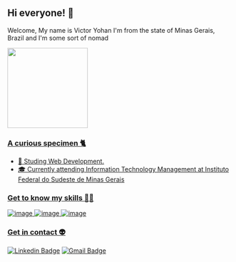 ## Hi everyone! 👋
Welcome,
My name is Victor Yohan I'm from the state of Minas Gerais, Brazil and I'm some sort of nomad 

  <div>
    <a href="https://github.com/v4ndort">
    <img height="180em" src="https://github-readme-stats.vercel.app/api?username=v4ndort&show_icons=true&theme=dracula&include_all_commits=true&count_private=true"/>
  <div>

### A curious specimen 🐈
- 🚀 Studing Web Development.
- 🎓 Currently attending Information Technology Management at Instituto Federal do Sudeste de Minas Gerais

### Get to know my skills 🐱‍👤
    
![image](https://img.shields.io/badge/HTML5-E34F26?style=for-the-badge&logo=html5&logoColor=white) ![image](https://img.shields.io/badge/CSS3-1572B6?style=for-the-badge&logo=css3&logoColor=white) ![image](https://img.shields.io/badge/JavaScript-323330?style=for-the-badge&logo=javascript&logoColor=F7DF1E) 

### Get in contact 👽
[![Linkedin Badge](https://img.shields.io/badge/-Victor%20Yohan-6633cc?style=flat-square&logo=Linkedin&logoColor=white&link=https://www.linkedin.com/in/v4ndort/)](https://www.linkedin.com/in/v4ndort/) 
[![Gmail Badge](https://img.shields.io/badge/-vyohan25@gmail.com-6633cc?style=flat-square&logo=Gmail&logoColor=white&link=mailto:vyohan25@gmail.com)](vyohan25@gmail.com)
